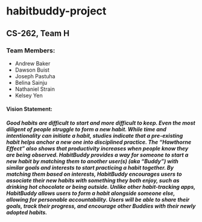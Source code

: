 # habitbuddy-project
## CS-262, Team H
### Team Members:
  * Andrew Baker
  * Dawson Buist
  * Joseph Pastuha
  * Belina Sainju
  * Nathaniel Strain
  * Kelsey Yen
  
#### Vision Statement:
##### Good habits are difficult to start and more difficult to keep. Even the most diligent of people struggle to form a new habit. While time and intentionality can initiate a habit, studies indicate that a pre-existing habit helps anchor a new one into disciplined practice. The “Hawthorne Effect” also shows that productivity increases when people know they are being observed. HabitBuddy provides a way for someone to start a new habit by matching them to another user(s) (aka “Buddy”) with similar goals and interests to start practicing a habit together. By matching them based on interests, HabitBuddy encourages users to associate their new habits with something they both enjoy, such as drinking hot chocolate or being outside. Unlike other habit-tracking apps, HabitBuddy allows users to form a habit alongside someone else, allowing for personable accountability. Users will be able to share their goals, track their progress, and encourage other Buddies with their newly adopted habits. 
